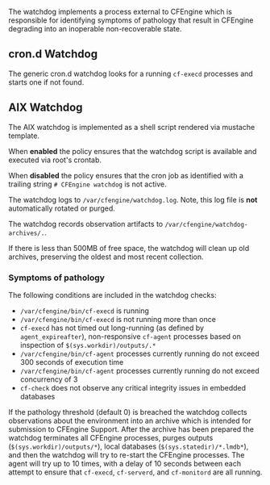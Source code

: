 The watchdog implements a process external to CFEngine which is responsible for identifying symptoms of pathology that result in CFEngine degrading into an inoperable non-recoverable state. 

## cron.d Watchdog

The generic cron.d watchdog looks for a running `cf-execd` processes and starts one if not found.

## AIX Watchdog

The AIX watchdog is implemented as a shell script rendered via mustache template.

When **enabled** the policy ensures that the watchdog script is available and executed via root's crontab.

When **disabled** the policy ensures that the cron job as identified with a trailing string `# CFEngine watchdog` is not active.

The watchdog logs to `/var/cfengine/watchdog.log`. Note, this log file is **not** automatically rotated or purged.

The watchdog records observation artifacts to `/var/cfengine/watchdog-archives/.`.

If there is less than 500MB of free space, the watchdog will clean up old archives, preserving the oldest and most recent collection.

### Symptoms of pathology

The following conditions are included in the watchdog checks:

- `/var/cfengine/bin/cf-execd` is running
- `/var/cfengine/bin/cf-execd` is not running more than once
- `cf-execd` has not timed out long-running (as defined by `agent_expireafter`), non-responsive `cf-agent` processes based on inspection of `$(sys.workdir)/outputs/.*`
- `/var/cfengine/bin/cf-agent` processes currently running do not exceed 300 seconds of execution time
- `/var/cfengine/bin/cf-agent` processes currently running do not exceed concurrency of 3
- `cf-check` does not observe any critical integrity issues in embedded databases

If the pathology threshold (default 0) is breached the watchdog collects observations about the environment into an archive which is intended for submission to CFEngine Support. After the archive has been prepared the watchdog terminates all CFEngine processes, purges outputs (`$(sys.workdir)/outputs/*`), local databases (`$(sys.statedir)/*.lmdb*`), and then the watchdog will try to re-start the CFEngine processes. The agent will try up to 10 times, with a delay of 10 seconds between each attempt to ensure that `cf-execd`, `cf-serverd`, and `cf-monitord` are all running.
 
